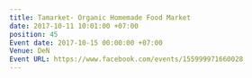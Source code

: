 ```yaml
---
title: Tamarket- Organic Homemade Food Market
date: 2017-10-11 10:01:00 +07:00
position: 45
Event date: 2017-10-15 00:00:00 +07:00
Venue: DeN
Event URL: https://www.facebook.com/events/155999971660028
---
```


